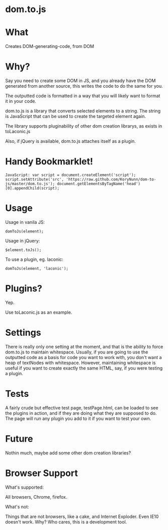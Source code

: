 dom.to.js
=========

# What #

Creates DOM-generating-code, from DOM

# Why? #

Say you need to create some DOM in JS, and you already have the DOM generated from another source, this writes the code to do the same for you.

The outputted code is formatted in a way that you will likely want to format it in your code.

dom.to.js is a library that converts selected elements to a string.
The string is JavaScript that can be used to create the targeted element again.

The library supports pluginability of other dom creation librarys, as exists in toLaconic.js

Also, if jQuery is available, dom.to.js attaches itself as a plugin.

# Handy Bookmarklet! #

    JavaScript: var script = document.createElement('script'); script.setAttribute('src', 'https://raw.github.com/KoryNunn/dom-to-js/master/dom.to.js'); document.getElementsByTagName('head')[0].appendChild(script);

# Usage #

Usage in vanila JS:

    domToJs(element);
    
Usage in jQuery:

    $element.toJs();
    
To use a plugin, eg. laconic:

    domToJs(element, 'laconic');
    
# Plugins? #

Yep.

Use toLaconic.js as an example.
    
# Settings #

There is really only one setting at the moment, and that is the ability to force dom.to.js to maintain whitespace.
Usually, if you are going to use the outputted code as a basis for code you want to work with, you don't want a heap of textNodes with whitespace.
However, maintaining whitespace is useful if you want to create exactly the same HTML, say, if you were testing a plugin.

# Tests #

A fairly crude but effective test page, testPage.html, can be loaded to see the plugins in action, and if they are doing what they are supposed to do.
The page will run any plugin you add to it if you want to test your own.

# Future #

Nothin much, maybe add some other dom creation libraries?

# Browser Support #

What's supported:

All browsers, Chrome, firefox.

What's not:

Things that are not browsers, like a cake, and Internet Exploder. Even IE10 doesn't work. Why? Who cares, this is a development tool.